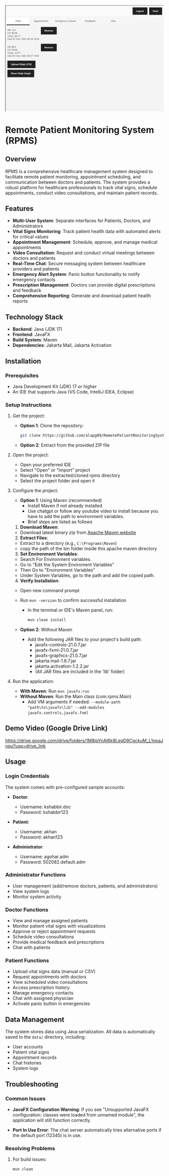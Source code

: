 ![Screenshot Description](screenshot/image.png)

# Remote Patient Monitoring System (RPMS)

## Overview

RPMS is a comprehensive healthcare management system designed to facilitate remote patient monitoring, appointment scheduling, and communication between doctors and patients. The system provides a robust platform for healthcare professionals to track vital signs, schedule appointments, conduct video consultations, and maintain patient records.

## Features

- **Multi-User System**: Separate interfaces for Patients, Doctors, and Administrators
- **Vital Signs Monitoring**: Track patient health data with automated alerts for critical values
- **Appointment Management**: Schedule, approve, and manage medical appointments
- **Video Consultation**: Request and conduct virtual meetings between doctors and patients
- **Real-Time Chat**: Secure messaging system between healthcare providers and patients
- **Emergency Alert System**: Panic button functionality to notify emergency contacts
- **Prescription Management**: Doctors can provide digital prescriptions and feedback
- **Comprehensive Reporting**: Generate and download patient health reports

## Technology Stack

- **Backend**: Java (JDK 17)
- **Frontend**: JavaFX
- **Build System**: Maven
- **Dependencies**: Jakarta Mail, Jakarta Activation

## Installation

### Prerequisites

- Java Development Kit (JDK) 17 or higher
- An IDE that supports Java (VS Code, IntelliJ IDEA, Eclipse)

### Setup Instructions

1. Get the project:
   - **Option 1**: Clone the repository:
     ```bash
     git clone https://github.com/alapg09/RemotePatientMonitoringSystem.git
     ```
   - **Option 2**: Extract from the provided ZIP file

2. Open the project:
   - Open your preferred IDE
   - Select "Open" or "Import" project
   - Navigate to the extracted/cloned rpms directory
   - Select the project folder and open it

3. Configure the project:
   - **Option 1**: Using Maven (recommended)
     - Install Maven if not already installed
     - Use chatgpt or follow any youtube video to install because you have to add the path to environment variables.
     - Brief steps are listed as follows
    1. **Download Maven**:
   - Download latest binary zip from [Apache Maven website](https://maven.apache.org/download.cgi)

    2. **Extract Files**:
   - Extract to a directory (e.g., `C:\Programs\Maven`)
   - copy the path of the bin folder inside this apache maven directory

    3. **Set Environment Variables**:
   - Search For Environment variables. 
   - Go to "Edit the System Enviroment Variables"
   - Then Go to "Environment Variables"
   - Under System Variables, go to the path and add the copied path.

    4. **Verify Installation**:
   - Open new command prompt
   - Run `mvn -version` to confirm successful installation
     - In the terminal or IDE's Maven panel, run:
       ```bash
       mvn clean install
       ```
     
   - **Option 2**: Without Maven
     - Add the following JAR files to your project's build path:
       * javafx-controls-21.0.7.jar
       * javafx-fxml-21.0.7.jar
       * javafx-graphics-21.0.7.jar
       * jakarta.mail-1.6.7.jar
       * jakarta.activation-1.2.2.jar
       * (All JAR files are included in the 'lib' folder)

4. Run the application:
   - **With Maven**: Run `mvn javafx:run`
   - **Without Maven**: Run the Main class (com.rpms.Main)
     - Add VM arguments if needed: `--module-path "path\to\javafx\lib" --add-modules javafx.controls,javafx.fxml`



## Demo Video (Google Drive Link)
https://drive.google.com/drive/folders/1M8ipYnAI6k8LeqD9CgckuM_L1npaJnpu?usp=drive_link


## Usage

### Login Credentials

The system comes with pre-configured sample accounts:

- **Doctor**:
  - Username: kshabbir.doc
  - Password: kshabbir123

- **Patient**:
  - Username: akhan
  - Password: akhan123

- **Administrator**:
  - Username: agohar.adm
  - Password: 502082.default.adm

### Administrator Functions

- User management (add/remove doctors, patients, and administrators)
- View system logs
- Monitor system activity

### Doctor Functions

- View and manage assigned patients
- Monitor patient vital signs with visualizations
- Approve or reject appointment requests
- Schedule video consultations
- Provide medical feedback and prescriptions
- Chat with patients

### Patient Functions

- Upload vital signs data (manual or CSV)
- Request appointments with doctors
- View scheduled video consultations
- Access prescription history
- Manage emergency contacts
- Chat with assigned physician
- Activate panic button in emergencies

## Data Management

The system stores data using Java serialization. All data is automatically saved to the `data/` directory, including:

- User accounts
- Patient vital signs
- Appointment records
- Chat histories
- System logs

## Troubleshooting

### Common Issues

- **JavaFX Configuration Warning**: If you see "Unsupported JavaFX configuration: classes were loaded from unnamed module", the application will still function correctly.

- **Port In Use Error**: The chat server automatically tries alternative ports if the default port (12345) is in use.

### Resolving Problems

1. For build issues:
   ```bash
   mvn clean